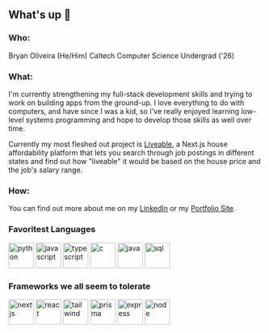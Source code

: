 ## What's up 👋

### Who:
Bryan Oliveira (He/Him)
Caltech Computer Science Undergrad ('26)

### What:
I'm currently strengthening my full-stack development skills and trying to work on building apps from the ground-up.
I love everything to do with computers, and have since I was a kid, so I've really enjoyed learning low-level systems programming and hope to develop those skills as well over time.

Currently my most fleshed out project is [Liveable](https://liveable-zeta.vercel.app/), a Next.js house affordability platform that lets you search through job postings in different states and find out how "liveable" it would be based on the house price and the job's salary range.

### How:
You can find out more about me on my [LinkedIn](https://www.linkedin.com/in/bryan-r-oliveira/) or my [Portfolio Site](https://bryoliveira.github.io/).

### Favoritest Languages
<div style="display: inline;">
  <img src="https://cdn.jsdelivr.net/gh/devicons/devicon@latest/icons/python/python-original-wordmark.svg" alt="python" width="50" height="50"/>
  <img src="https://cdn.jsdelivr.net/gh/devicons/devicon@latest/icons/javascript/javascript-original.svg" alt="javascript" width="50" height="50"/>
  <img src="https://cdn.jsdelivr.net/gh/devicons/devicon@latest/icons/typescript/typescript-original.svg" alt="typescript" width="50" height="50"/>
  <img src="https://cdn.jsdelivr.net/gh/devicons/devicon@latest/icons/c/c-original.svg" alt="c" width="50" height="50"/>
  <img src="https://cdn.jsdelivr.net/gh/devicons/devicon@latest/icons/java/java-original-wordmark.svg" alt="java" width="50" height="50"/>
  <img src="https://cdn.jsdelivr.net/gh/devicons/devicon@latest/icons/mysql/mysql-plain-wordmark.svg" alt="sql" width="50" height="50"/>
</div>

### Frameworks we all seem to tolerate
<div style="display: inline;">
  <img src="https://cdn.jsdelivr.net/gh/devicons/devicon@latest/icons/nextjs/nextjs-original-wordmark.svg" alt="nextjs" width="50" height="50"/>
  <img src="https://cdn.jsdelivr.net/gh/devicons/devicon@latest/icons/react/react-original-wordmark.svg" alt="react" width="50" height="50"/>
  <img src="https://cdn.jsdelivr.net/gh/devicons/devicon@latest/icons/tailwindcss/tailwindcss-original-wordmark.svg" alt="tailwind" width="50" height="50"/>
  <img src="https://cdn.jsdelivr.net/gh/devicons/devicon@latest/icons/prisma/prisma-original-wordmark.svg" alt="prisma" width="50" height="50"/>
  <img src="https://cdn.jsdelivr.net/gh/devicons/devicon@latest/icons/express/express-original-wordmark.svg" alt="express" width="50" height="50"/>
  <img src="https://cdn.jsdelivr.net/gh/devicons/devicon@latest/icons/nodejs/nodejs-original-wordmark.svg" alt="node" width="50" height="50"/>
</div>
